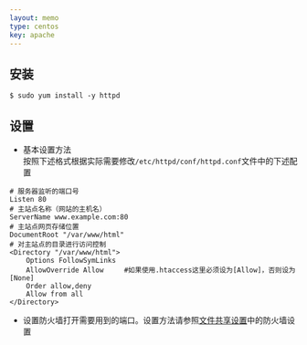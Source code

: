 ```yaml
---
layout: memo
type: centos
key: apache
---
```


## 安装

```shell
$ sudo yum install -y httpd
```

## 设置
- 基本设置方法<br/>
按照下述格式根据实际需要修改`/etc/httpd/conf/httpd.conf`文件中的下述配置

```shell
# 服务器监听的端口号
Listen 80
# 主站点名称（网站的主机名）
ServerName www.example.com:80
# 主站点网页存储位置
DocumentRoot "/var/www/html"
# 对主站点的目录进行访问控制
<Directory "/var/www/html"> 
    Options FollowSymLinks 
    AllowOverride Allow     #如果使用.htaccess这里必须设为[Allow]，否则设为[None]
    Order allow,deny 
    Allow from all 
</Directory> 
```

- 设置防火墙打开需要用到的端口。设置方法请参照[文件共享设置]( /memo/centos/samba )中的防火墙设置
